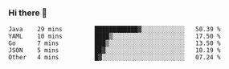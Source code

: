 ### Hi there 👋

<!--START_SECTION:waka-->

```text
Java    29 mins         ████████████▓░░░░░░░░░░░░   50.39 %
YAML    10 mins         ████▒░░░░░░░░░░░░░░░░░░░░   17.50 %
Go      7 mins          ███▒░░░░░░░░░░░░░░░░░░░░░   13.50 %
JSON    5 mins          ██▓░░░░░░░░░░░░░░░░░░░░░░   10.19 %
Other   4 mins          █▓░░░░░░░░░░░░░░░░░░░░░░░   07.24 %
```

<!--END_SECTION:waka-->

<!--
**jerry-shao/jerry-shao** is a ✨ _special_ ✨ repository because its `README.md` (this file) appears on your GitHub profile.

Here are some ideas to get you started:

- 🔭 I’m currently working on ...
- 🌱 I’m currently learning ...
- 👯 I’m looking to collaborate on ...
- 🤔 I’m looking for help with ...
- 💬 Ask me about ...
- 📫 How to reach me: ...
- 😄 Pronouns: ...
- ⚡ Fun fact: ...
-->
